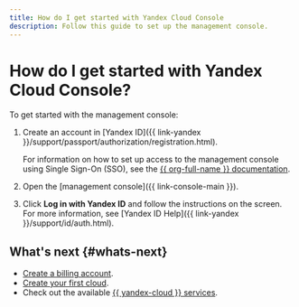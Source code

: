 ```yaml
---
title: How do I get started with Yandex Cloud Console
description: Follow this guide to set up the management console.
---
```


# How do I get started with Yandex Cloud Console?

To get started with the management console:

1. Create an account in [Yandex ID]({{ link-yandex }}/support/passport/authorization/registration.html).

   For information on how to set up access to the management console using Single Sign-On (SSO), see the [{{ org-full-name }} documentation](../organization/concepts/add-federation.md).

1. Open the [management console]({{ link-console-main }}).
1. Click **Log in with Yandex ID** and follow the instructions on the screen. For more information, see [Yandex ID Help]({{ link-yandex }}/support/id/auth.html).

## What's next {#whats-next}

* [Create a billing account](../billing/operations/create-new-account.md).
* [Create your first cloud](../resource-manager/operations/cloud/create.md).
* Check out the available [{{ yandex-cloud }} services](../overview/concepts/services.md).
